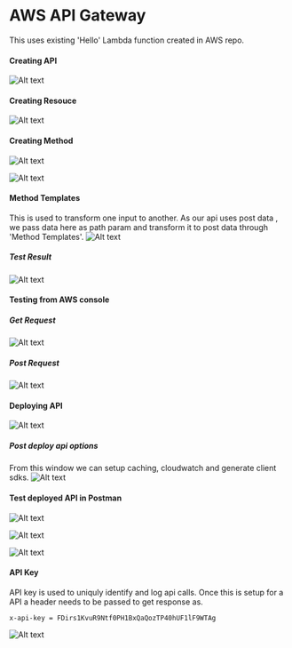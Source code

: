 # AWS API Gateway

This uses existing 'Hello' Lambda function created in AWS repo.

#### Creating API

![Alt text](screenshots/create_api.png?raw=true "Title")

#### Creating Resouce

![Alt text](screenshots/create_resource.png?raw=true "Title")

#### Creating Method

![Alt text](screenshots/create_get_method.png?raw=true "Title")


![Alt text](screenshots/api_permission.png?raw=true "Title")

#### Method Templates

This is used to transform one input to another. As our api uses post data , we pass data here as path param and transform it to post data through 'Method Templates'.
![Alt text](screenshots/method_templates_get_to_post.png?raw=true "Title")

##### Test Result

![Alt text](screenshots/path_param_test_results.png?raw=true "Title")

#### Testing from AWS console

##### Get Request
![Alt text](screenshots/test_get_results.png?raw=true "Title")

##### Post Request
![Alt text](screenshots/test_post_results.png?raw=true "Title")

#### Deploying API

![Alt text](screenshots/deploying_api.png?raw=true "Title")

##### Post deploy api options
From this window we can setup caching, cloudwatch and generate client sdks.
![Alt text](screenshots/post_deploy_api_options.png?raw=true "Title")

#### Test deployed API in Postman

![Alt text](screenshots/test_deployed_api_postman_1.png?raw=true "Title")

![Alt text](screenshots/test_deployed_api_postman_2.png?raw=true "Title")

![Alt text](screenshots/test_deployed_api_postman_3.png?raw=true "Title")

#### API Key

API key is used to uniquly identify and log api calls. Once this is setup for a API a header needs to be passed to get response as.

``` x-api-key = FDirs1KvuR9Ntf0PH1BxQaQozTP40hUF1lF9WTAg ```

![Alt text](screenshots/api_key.png?raw=true "Title")

